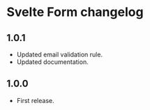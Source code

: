 # Svelte Form changelog

## 1.0.1

* Updated email validation rule.
* Updated documentation.

## 1.0.0

* First release.
